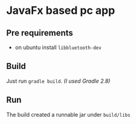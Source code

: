 # JavaFx based pc app

## Pre requirements
* on ubuntu install `libbluetooth-dev`

## Build
Just run `gradle build`. *(I used Gradle 2.8)*

## Run
The build created a runnable jar under `build/libs`